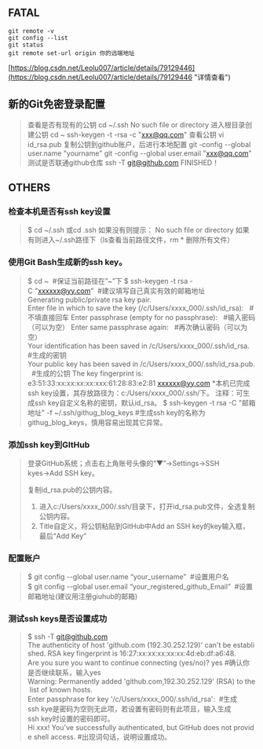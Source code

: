 ## FATAL ##
    git remote -v
    git config --list
    git status
    git remote set-url origin 你的远端地址
    
[https://blog.csdn.net/Leolu007/article/details/79129446](https://blog.csdn.net/Leolu007/article/details/79129446 "详情查看")

## 新的Git免密登录配置 ##
> 查看是否有现有的公钥
> cd ~/.ssh  No such file or directory
> 进入根目录创建公钥
> cd ~
> ssh-keygen -t -rsa -c "xxx@qq.com"
> 查看公钥
> vi id_rsa.pub
> 复制公钥到github账户，后进行本地配置
> git -config --global user.name "yourname"
> git -config --global user.email "xxx@qq.com"
> 测试是否联通github仓库
> ssh -T git@github.com
> FINISHED！

## OTHERS ##
### 检查本机是否有ssh key设置 ###
> $ cd ~/.ssh 或cd .ssh
> 如果没有则提示： No such file or directory
> 如果有则进入~/.ssh路径下（ls查看当前路径文件，rm * 删除所有文件）

### 使用Git Bash生成新的ssh key。 ###
> $ cd ~  #保证当前路径在”~”下
> $ ssh-keygen -t rsa -C "xxxxxx@yy.com"  #建议填写自己真实有效的邮箱地址
> Generating public/private rsa key pair.
> Enter file in which to save the key (/c/Users/xxxx_000/.ssh/id_rsa):   #不填直接回车
> Enter passphrase (empty for no passphrase):   #输入密码（可以为空）
> Enter same passphrase again:   #再次确认密码（可以为空）
> Your identification has been saved in /c/Users/xxxx_000/.ssh/id_rsa.   #生成的密钥
> Your public key has been saved in /c/Users/xxxx_000/.ssh/id_rsa.pub.  #生成的公钥
> The key fingerprint is:
> e3:51:33:xx:xx:xx:xx:xxx:61:28:83:e2:81 xxxxxx@yy.com
> *本机已完成ssh key设置，其存放路径为：c:/Users/xxxx_000/.ssh/下。
> 注释：可生成ssh key自定义名称的密钥，默认id_rsa。
> $ ssh-keygen -t rsa -C "邮箱地址" -f ~/.ssh/githug_blog_keys #生成ssh key的名称为githug_blog_keys，慎用容易出现其它异常。

### 添加ssh key到GItHub ###
> 登录GitHub系统；点击右上角账号头像的“▼”→Settings→SSH kyes→Add SSH key。
> 
> 复制id_rsa.pub的公钥内容。 
> 1) 进入c:/Users/xxxx_000/.ssh/目录下，打开id_rsa.pub文件，全选复制公钥内容。
> 2) Title自定义，将公钥粘贴到GitHub中Add an SSH key的key输入框，最后“Add Key”

### 配置账户 ###
> $ git config --global user.name “your_username”  #设置用户名
> $ git config --global user.email “your_registered_github_Email”  #设置邮箱地址(建议用注册giuhub的邮箱)

### 测试ssh keys是否设置成功 ###
> $ ssh -T git@github.com
> The authenticity of host 'github.com (192.30.252.129)' can't be established.
> RSA key fingerprint is 16:27:xx:xx:xx:xx:xx:4d:eb:df:a6:48.
> Are you sure you want to continue connecting (yes/no)? yes #确认你是否继续联系，输入yes
> Warning: Permanently added 'github.com,192.30.252.129' (RSA) to the list of known hosts.
> Enter passphrase for key '/c/Users/xxxx_000/.ssh/id_rsa':  #生成ssh kye是密码为空则无此项，若设置有密码则有此项且，输入生成ssh key时设置的密码即可。
> Hi xxx! You've successfully authenticated, but GitHub does not provide shell access. #出现词句话，说明设置成功。

